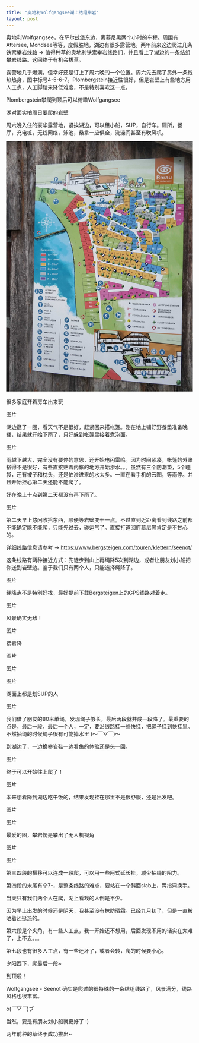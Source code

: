 ```yaml
---
title: "奥地利Wolfgangsee湖上结组攀岩"
layout: post
---
```



奥地利Wolfgangsee，在萨尔兹堡东边，离慕尼黑两个小时的车程。周围有Attersee, Mondsee等等，度假胜地，湖边有很多露营地。两年前来这边爬过几条铁索攀岩线路 -> 值得种草的奥地利铁索攀岩线路们，并且看上了湖边的一条结组攀岩线路。这回终于有机会拔草。


露营地几乎爆满，但幸好还是订上了周六晚的一个位置。周六先去爬了另外一条线热热身，图中标号4-5-6-7。Plombergstein接近性很好，但是岩壁上有些地方用人工点，人工脚踏来降低难度，不是特别喜欢这一点。



Plombergstein攀爬到顶后可以俯瞰Wolfgangsee



湖对面实拍周日要爬的岩壁



周六晚入住的豪华露营地，紧挨湖边，可以租小船，SUP，自行车。厕所，餐厅，充电桩，无线网络，泳池，桑拿一应俱全，洗澡间甚至有吹风机。

![Camping Platz](assets/images/2022-09-04/IMG_20220903_183215.jpg)



很多家庭开着房车出来玩

图片



湖边逛了一圈，看天气不是很好，赶紧回来搭帐篷。刚在地上铺好野餐垫准备晚餐，结果就开始下雨了，只好躲到帐篷里接着煮泡面。

图片



雨越下越大，完全没有要停的意思，还开始电闪雷鸣。因为时间紧凑，帐篷的外账搭得不是很好，有些直接贴着内帐的地方开始渗水。。。虽然有三个防潮垫，5个睡袋，还有被子和枕头，还是怕渗进来的水太多。一直在看手机的云图，等雨停。并且开始担心第二天还能不能爬了。



好在晚上十点到第二天都没有再下雨了。

图片



第二天早上悠闲收拾东西，顺便等岩壁变干一点。不过直到近距离看到线路之前都不能确定能不能爬，只能先过去，碰运气了。直接打道回府慕尼黑肯定是不甘心的。



详细线路信息请参考  -> https://www.bergsteigen.com/touren/klettern/seenot/



这条线路有两种接近方式：先徒步到山上再绳降5次到湖边，或者让朋友划小船把你送到岩壁边。鉴于我们只有两个人，只能选择绳降了。

图片



绳降点不是特别好找，最好提前下载Bergsteigen上的GPS线路对着走。

图片



风景确实无敌！

图片



接着降

图片



图片



图片



湖面上都是划SUP的人

图片



我们借了朋友的80米单绳，发现绳子够长，最后两段就并成一段降了。最重要的点是，最后一段，最后一个人，一定，要沿线路挂一些快挂，把绳子挂到快挂里。不然抽绳的时候绳子很有可能掉水里 (～￣▽￣)～




到湖边了，一边换攀岩鞋一边看鱼的体验还是头一回。

图片



终于可以开始往上爬了！

图片



本来想着降到湖边吃午饭的，结果发现挂在那里不是很舒服，还是出发吧。




图片



图片



最爱的图，攀岩愣是攀出了无人机视角




图片



图片






第三四段的横移可以连成一段爬，可以用一些阿式延长挂，减少抽绳的阻力。




第四段的末尾有个7-，是整条线路的难点，要站在一个斜面slab上，两指洞换手。




当天只有我们两个人在爬，湖上看戏的人倒是不少。







因为早上出发的时候还是阴天，我甚至没有抹防晒霜。已经九月初了，但是一直被晒着还挺热的。




第六段是个夹角，有一些人工点，我一开始还不想用，后面发现不用的话实在太难了，上不去。。。


第七段也有很多人工点，有一些还坏了，或者会转，爬的时候要小心。







夕阳西下，爬最后一段~




到顶啦！


Wolfgangsee - Seenot 确实是爬过的很特殊的一条结组线路了，风景满分，线路风格也很丰富。

o(*￣▽￣*)ブ

当然，要是有朋友划小船就更好了 :)

两年前种的草终于成功拔出~


